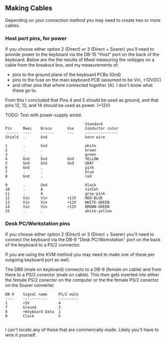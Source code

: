 ## Making Cables

Depending on your connection method you may need to create two or more cables.

### Host port pins, for power

If you choose either option 2 (Direct) or 3 (Direct + Soarer) you'll need to
provide power to the keyboard via the DB-15 "Host" port on the back of the
keyboard. Below are the the results of Mwei measuring the voltages on a cable
from the breakout box, and my measurements of:

* pins to the ground plane of the keyboard PCBs (Gnd)
* pins to the fuse on the main keyboard PCB (assumed to be Vin, +12VDC)
* and other pins that where connected together (A). I don't know what these go to.

From this I concluded that Pins 4 and 5 should be used as ground, 
and that pins 12, 13, and 14 should be used as power. (+12V)

TODO: Test with power-supply wired.

```
                                    Standard 
Pin     Mwei    Bruce       Use     Conductor color
------  ----    ------      ---     ---------------
Shield  .       Gnd                 bare wire

1       .       Gnd                 white
2       .       .                   brown
3       .       .                   green
4       Gnd     Gnd         Gnd     YELLOW
5       Gnd     Gnd         Gnd     GRAY
6       Gnd     .                   pink
7       .       .                   blue
8       Gnd     .                   red

9       .       Gnd                 black
10      .       A                   violet
11      .       A                   gray-pink
12      Vin     Vin         +12V    RED-BLUE
13      Vin     Vin         +12V    WHITE-GREEN
14      Vin     Vin         +12V    BROWN-GREEN
15      .       .                   white-yellow
```

### Desk PC/Workstation pins

If you choose either option 2 (Direct) or 3 (Direct + Soarer) you'll need to
connect the keyboard via the DB-9 "Desk PC/Workstation" port on the back of the
keyboard to a PS/2 connector.

If you are using the KVM method you may need to make one of these per outgoing
keyboard port as well.

The DB9 (male on keyboard) connects to a DB-9 (female on cable) and from there
to a PS/2 conector (male on cable). This then gets inserted into either the
female PS/2 conector on the computer or the the female PS/2 conector on the
Soarer converter.


```
DB-9    Signal name     PS/2 male
----    -----------     ---------
1       +5V             4
7       Ground          3
8       +Keyboard Data  1
9       Clock           5
    
```
I can't locate any of these that are commercially made. Likely you'll have to wire it yourself.


